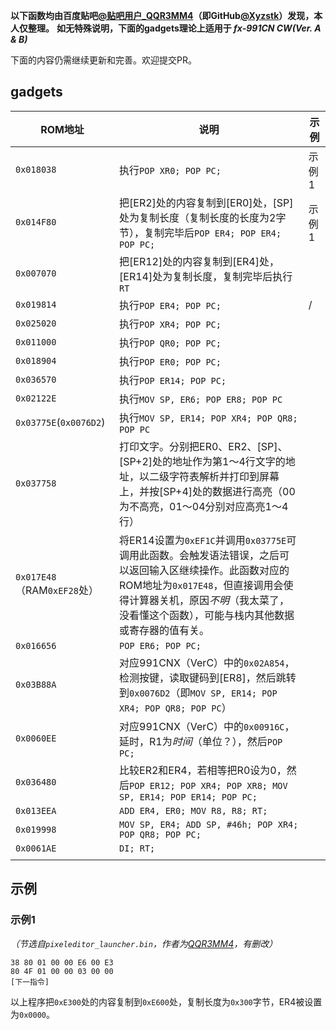 **以下函数均由百度贴吧[@贴吧用户_QQR3MM4](https://tieba.baidu.com/home/main?un=贴吧用户_QQR3MM4)（即GitHub[@Xyzstk](https://github.com/xyzstk/)）发现，本人仅整理。**
**如无特殊说明，下面的gadgets理论上适用于 *fx-991CN CW(Ver. A & B)***

下面的内容仍需继续更新和完善。欢迎提交PR。
## gadgets

| ROM地址                    | 说明                                                                                                                                     | 示例  |
| ------------------------ | -------------------------------------------------------------------------------------------------------------------------------------- | --- |
| `0x018038`               | 执行`POP XR0; POP PC;`                                                                                                                   | 示例1 |
| `0x014F80`               | 把\[ER2]处的内容复制到\[ER0]处，\[SP]处为复制长度（复制长度的长度为2字节），复制完毕后`POP ER4; POP ER4; POP PC;`                                                        | 示例1 |
| `0x007070`               | 把\[ER12]处的内容复制到\[ER4]处，\[ER14]处为复制长度，复制完毕后执行`RT`                                                                                       |     |
| `0x019814`               | 执行`POP ER4; POP PC;`                                                                                                                   | /   |
| `0x025020`               | 执行`POP XR4; POP PC;`                                                                                                                   |     |
| `0x011000`               | 执行`POP QR0; POP PC;`                                                                                                                   |     |
| `0x018904`               | 执行`POP ER0; POP PC;`                                                                                                                   |     |
| `0x036570`               | 执行`POP ER14; POP PC;`                                                                                                                  |     |
| `0x02122E`               | 执行`MOV SP, ER6; POP ER8; POP PC`                                                                                                       |     |
| `0x03775E`(`0x0076D2`)   | 执行`MOV SP, ER14; POP XR4; POP QR8; POP PC`                                                                                             |     |
| `0x037758`               | 打印文字。分别把ER0、ER2、\[SP]、\[SP+2]处的地址作为第1～4行文字的地址，以二级字符表解析并打印到屏幕上，并按\[SP+4]处的数据进行高亮（00为不高亮，01～04分别对应高亮1～4行）                                |     |
| `0x017E48`（RAM`0xEF28`处） | 将ER14设置为`0xEF1C`并调用`0x03775E`可调用此函数。会触发语法错误，之后可以返回输入区继续操作。此函数对应的ROM地址为`0x017E48`，但直接调用会使得计算器关机，原因*不明*（我太菜了，没看懂这个函数），可能与栈内其他数据或寄存器的值有关。 |     |
| `0x016656`               | `POP ER6; POP PC;`                                                                                                                     |     |
| `0x03B88A`               | 对应991CNX（VerC）中的`0x02A854`，检测按键，读取键码到\[ER8]，然后跳转到`0x0076D2`（即`MOV SP, ER14; POP XR4; POP QR8; POP PC`）                                 |     |
| `0x0060EE`               | 对应991CNX（VerC）中的`0x00916C`，延时，R1为*时间*（单位？），然后`POP PC;`                                                                                 |     |
| `0x036480`               | 比较ER2和ER4，若相等把R0设为0，然后`POP ER12; POP XR4; POP XR8; MOV SP, ER14; POP ER14; POP PC;`                                                    |     |
| `0x013EEA`               | `ADD ER4, ER0; MOV R8, R8; RT;`                                                                                                        |     |
| `0x019998`               | `MOV SP, ER4; ADD SP, #46h; POP XR4;  POP QR8; POP PC;`                                                                                |     |
| `0x0061AE`               | `DI; RT;`                                                                                                                              |     |
|                          |                                                                                                                                        |     |

## 示例

### 示例1

*（节选自`pixeleditor_launcher.bin`，作者为[QQR3MM4](https://tieba.baidu.com/home/main?un=贴吧用户_QQR3MM4)，有删改）*
```bin
38 80 01 00 00 E6 00 E3
80 4F 01 00 00 03 00 00
[下一指令]
```
以上程序把`0xE300`处的内容复制到`0xE600`处，复制长度为`0x300`字节，ER4被设置为`0x0000`。